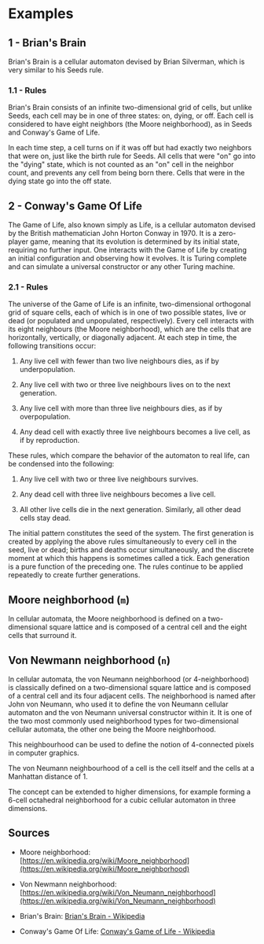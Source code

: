 # Examples

## 1 - Brian's Brain

Brian's Brain is a cellular automaton devised by Brian Silverman, which is very similar to his Seeds rule.

### 1.1 - Rules

Brian's Brain consists of an infinite two-dimensional grid of cells, but unlike Seeds, each cell may be in one of three states: on, dying, or off. Each cell is considered to have eight neighbors (the Moore neighborhood), as in Seeds and Conway's Game of Life.

In each time step, a cell turns on if it was off but had exactly two neighbors that were on, just like the birth rule for Seeds. All cells that were "on" go into the "dying" state, which is not counted as an "on" cell in the neighbor count, and prevents any cell from being born there. Cells that were in the dying state go into the off state.

## 2 - Conway's Game Of Life

The Game of Life, also known simply as Life, is a cellular automaton devised by the British mathematician John Horton Conway in 1970. It is a zero-player game, meaning that its evolution is determined by its initial state, requiring no further input. One interacts with the Game of Life by creating an initial configuration and observing how it evolves. It is Turing complete and can simulate a universal constructor or any other Turing machine.

### 2.1 - Rules

The universe of the Game of Life is an infinite, two-dimensional orthogonal grid of square cells, each of which is in one of two possible states, live or dead (or populated and unpopulated, respectively). Every cell interacts with its eight neighbours (the Moore neighborhood), which are the cells that are horizontally, vertically, or diagonally adjacent. At each step in time, the following transitions occur:

1) Any live cell with fewer than two live neighbours dies, as if by underpopulation.

2) Any live cell with two or three live neighbours lives on to the next generation.

3) Any live cell with more than three live neighbours dies, as if by overpopulation.

4) Any dead cell with exactly three live neighbours becomes a live cell, as if by reproduction.

These rules, which compare the behavior of the automaton to real life, can be condensed into the following:

1) Any live cell with two or three live neighbours survives.

2) Any dead cell with three live neighbours becomes a live cell.

3) All other live cells die in the next generation. Similarly, all other dead cells stay dead.

The initial pattern constitutes the seed of the system. The first generation is created by applying the above rules simultaneously to every cell in the seed, live or dead; births and deaths occur simultaneously, and the discrete moment at which this happens is sometimes called a tick. Each generation is a pure function of the preceding one. The rules continue to be applied repeatedly to create further generations.

## Moore neighborhood (`m`)

In cellular automata, the Moore neighborhood is defined on a two-dimensional square lattice and is composed of a central cell and the eight cells that surround it.

## Von Newmann neighborhood (`n`)

In cellular automata, the von Neumann neighborhood (or 4-neighborhood) is classically defined on a two-dimensional square lattice and is composed of a central cell and its four adjacent cells. The neighborhood is named after John von Neumann, who used it to define the von Neumann cellular automaton and the von Neumann universal constructor within it. It is one of the two most commonly used neighborhood types for two-dimensional cellular automata, the other one being the Moore neighborhood.

This neighbourhood can be used to define the notion of 4-connected pixels in computer graphics.

The von Neumann neighbourhood of a cell is the cell itself and the cells at a Manhattan distance of 1.

The concept can be extended to higher dimensions, for example forming a 6-cell octahedral neighborhood for a cubic cellular automaton in three dimensions.

## Sources

- Moore neighborhood: [https://en.wikipedia.org/wiki/Moore_neighborhood](https://en.wikipedia.org/wiki/Moore_neighborhood)

- Von Newmann neighborhood: [https://en.wikipedia.org/wiki/Von_Neumann_neighborhood](https://en.wikipedia.org/wiki/Von_Neumann_neighborhood)

- Brian's Brain: [Brian's Brain - Wikipedia](https://en.wikipedia.org/wiki/Brian's_Brain)

- Conway's Game Of Life: [Conway's Game of Life - Wikipedia](https://en.wikipedia.org/wiki/Conway's_Game_of_Life)
